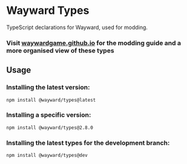 # Wayward Types

TypeScript declarations for Wayward, used for modding.

### Visit [waywardgame.github.io](https://waywardgame.github.io/) for the modding guide and a more organised view of these types 


## Usage

### Installing the latest version:
```
npm install @wayward/types@latest
```

### Installing a specific version:
```
npm install @wayward/types@2.8.0
```

### Installing the latest types for the development branch:
```
npm install @wayward/types@dev
```